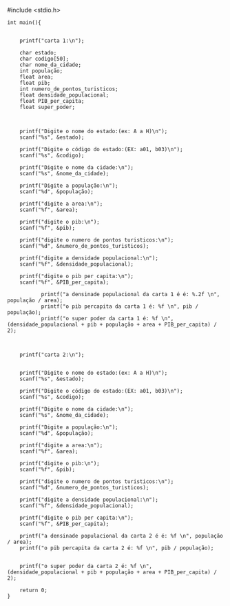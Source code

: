 #include <stdio.h>

    int main(){


        printf("carta 1:\n");

        char estado;
        char codigo[50];
        char nome_da_cidade;
        int população;
        float area;
        float pib;
        int numero_de_pontos_turisticos;
        float densidade_populacional;
        float PIB_per_capita;
        float super_poder;



        printf("Digite o nome do estado:(ex: A a H)\n");
        scanf("%s", &estado);

        printf("Digite o código do estado:(EX: a01, b03)\n");
        scanf("%s", &codigo);

        printf("Digite o nome da cidade:\n");
        scanf("%s", &nome_da_cidade);

        printf("Digite a população:\n");
        scanf("%d", &população);

        printf("digite a area:\n");
        scanf("%f", &area);

        printf("digite o pib:\n");
        scanf("%f", &pib);

        printf("digite o numero de pontos turisticos:\n");
        scanf("%d", &numero_de_pontos_turisticos);

        printf("digite a densidade populacional:\n");
        scanf("%f", &densidade_populacional);

        printf("digite o pib per capita:\n");
        scanf("%f", &PIB_per_capita);
        
               printf("a densinade populacional da carta 1 é é: %.2f \n", população / area);
               printf("o pib percapita da carta 1 é: %f \n", pib / população);
               printf("o super poder da carta 1 é: %f \n", (densidade_populacional + pib + população + area + PIB_per_capita) / 2);



        printf("carta 2:\n");

              
        printf("Digite o nome do estado:(ex: A a H)\n");
        scanf("%s", &estado);

        printf("Digite o código do estado:(EX: a01, b03)\n");
        scanf("%s", &codigo);

        printf("Digite o nome da cidade:\n");
        scanf("%s", &nome_da_cidade);   

        printf("Digite a população:\n");
        scanf("%d", &população);

        printf("digite a area:\n");
        scanf("%f", &area);

        printf("digite o pib:\n");
        scanf("%f", &pib);

        printf("digite o numero de pontos turisticos:\n");
        scanf("%d", &numero_de_pontos_turisticos);

        printf("digite a densidade populacional:\n");
        scanf("%f", &densidade_populacional);

        printf("digite o pib per capita:\n");
        scanf("%f", &PIB_per_capita);

        printf("a densinade populacional da carta 2 é é: %f \n", população / area);
        printf("o pib percapita da carta 2 é: %f \n", pib / população);
        

        printf("o super poder da carta 2 é: %f \n", (densidade_populacional + pib + população + area + PIB_per_capita) / 2);

        return 0;
    }
